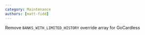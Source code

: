 ```yaml
---
category: Maintenance
authors: [matt-fidd]
---
```


Remove `BANKS_WITH_LIMITED_HISTORY` override array for GoCardless
